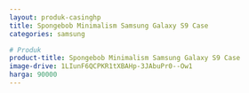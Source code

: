 ```yaml
---
layout: produk-casinghp
title: Spongebob Minimalism Samsung Galaxy S9 Case
categories: samsung

# Produk
product-title: Spongebob Minimalism Samsung Galaxy S9 Case
image-drive: 1LIunF6QCPKR1tXBAHp-3JAbuPr0--Ow1
harga: 90000
---
```

